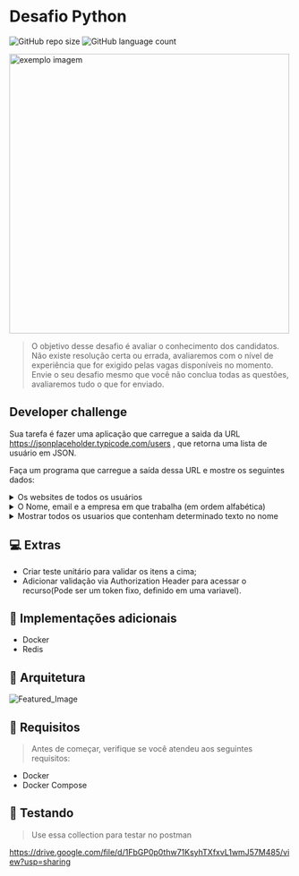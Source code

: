 # Desafio Python

![GitHub repo size](https://img.shields.io/github/repo-size/marceloapd/desafio-python?style=for-the-badge)
![GitHub language count](https://img.shields.io/github/languages/count/marceloapd/desafio-python?style=for-the-badge)

<img src="https://user-images.githubusercontent.com/71731452/191392162-0aac7698-bba3-4c01-918a-ccdcacee475e.gif" style="width:500px" alt="exemplo imagem">

> O objetivo desse desafio é avaliar o conhecimento dos candidatos. Não existe resolução certa ou errada, avaliaremos com o nível de experiência que for exigido pelas vagas disponíveis no momento. Envie o seu desafio mesmo que você não conclua todas as questões, avaliaremos tudo o que for enviado.

## Developer challenge


Sua tarefa é fazer uma aplicação que carregue a saida da URL https://jsonplaceholder.typicode.com/users , que retorna uma lista de usuário em JSON.

Faça um programa que carregue a saída dessa URL e mostre os seguintes dados:

<details>
<summary>Os websites de todos os usuários</summary>
<pre>
        GET /users/websites
        {
            "websites": [
                {
                    "website": "hildegard.org"
                },
                ...
                {
                    "website": "ambrose.net"
                }
            ]
        }

</pre>
</details>    

<details>
<summary>O Nome, email e a empresa em que trabalha (em ordem alfabética)</summary>
<pre>
        GET /users/detail
        {
            "users": [
                {
                    "name": "Chelsey Dietrich",
                    "email": "Lucio_Hettinger@annie.ca",
                    "company": "Keebler LLC"
                },
                ...
                {
                    "name": "Patricia Lebsack",
                    "email": "Julianne.OConner@kory.org",
                    "company": "Robel-Corkery"
                }
            ]
        }

</pre>
</details>  

<details>
<summary>Mostrar todos os usuarios que contenham determinado texto no nome</summary>
<pre>
        GET /users?name=Graham
        {
            "users": [
                {
                    "id": 1,
                    "name": "Leanne Graham"
                }
            ]
        }

</pre>
</details>  

## 💻 Extras

- Criar teste unitário para validar os itens a cima;
- Adicionar validação via Authorization Header para acessar o recurso(Pode ser um token fixo, definido em uma variavel).

## 🚀 Implementações adicionais

- Docker
- Redis

## 👷 Arquitetura

![Featured_Image](https://user-images.githubusercontent.com/71731452/191395190-e2a83ced-fb8c-4229-b692-e16c6d9a4d7e.png)

## 🔩 Requisitos
> Antes de começar, verifique se você atendeu aos seguintes requisitos:

- Docker
- Docker Compose

## 🧪 Testando
> Use essa collection para testar no postman

https://drive.google.com/file/d/1FbGP0p0thw71KsyhTXfxvL1wmJ57M485/view?usp=sharing
